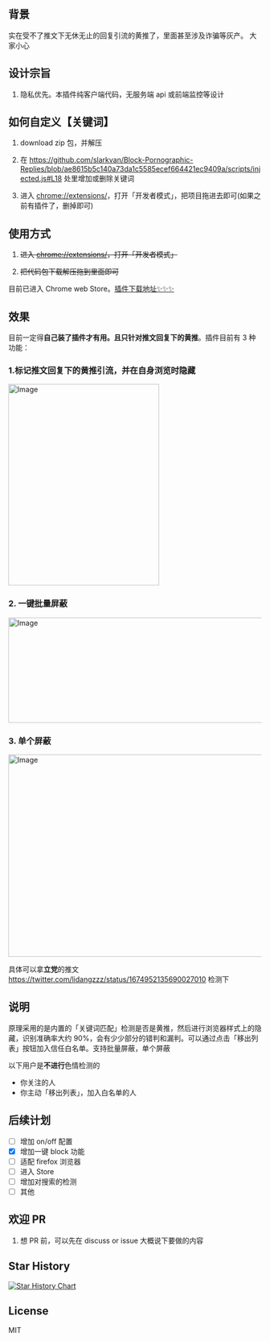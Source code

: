 ## 背景

实在受不了推文下无休无止的回复引流的黄推了，里面甚至涉及诈骗等灰产。 大家小心

## 设计宗旨

1. 隐私优先。本插件纯客户端代码，无服务端 api 或前端监控等设计

## 如何自定义【关键词】

1. download zip 包，并解压

2. 在 https://github.com/slarkvan/Block-Pornographic-Replies/blob/ae8615b5c140a73da1c5585ecef664421ec9409a/scripts/injected.js#L18 处里增加或删除关键词

3. 进入 [chrome://extensions/](chrome://extensions/)，打开「开发者模式」，把项目拖进去即可(如果之前有插件了，删掉即可)

## 使用方式

1. ~~进入 [chrome://extensions/](chrome://extensions/)，打开「开发者模式」~~

2. ~~把代码包下载解压拖到里面即可~~

目前已进入 Chrome web Store。[插件下载地址✨✨✨](https://chrome.google.com/webstore/detail/block-pornographic-replie/cdmilcmdgajfnplkcpgdckdgjadkgkhn)

## 效果

目前一定得**自己装了插件才有用。且只针对推文回复下的黄推**。插件目前有 3 种功能：

### 1.标记推文回复下的黄推引流，并在自身浏览时隐藏

<img src="./misc/demo.png" alt="Image" width="300" height="400">

### 2. 一键批量屏蔽

<img src="./misc/how-to-block.png" alt="Image" width="600" height="209">

### 3. 单个屏蔽

<img src="./misc/product-demo.png" alt="Image" width="600" height="402">

具体可以拿**立党**的推文 <https://twitter.com/lidangzzz/status/1674952135690027010> 检测下

## 说明

原理采用的是内置的「关键词匹配」检测是否是黄推，然后进行浏览器样式上的隐藏，识别准确率大约 90%，会有少少部分的错判和漏判。可以通过点击「移出列表」按钮加入信任白名单。支持批量屏蔽，单个屏蔽

以下用户是**不进行**色情检测的

- 你关注的人
- 你主动「移出列表」，加入白名单的人  

## 后续计划

- [ ] 增加 on/off 配置
- [x] 增加一键 block 功能
- [ ] 适配 firefox 浏览器
- [ ] 进入 Store
- [ ] 增加对搜索的检测
- [ ] 其他

## 欢迎 PR

1. 想 PR 前，可以先在 discuss or issue 大概说下要做的内容

## Star History

[![Star History Chart](https://api.star-history.com/svg?repos=slarkvan/Block-Pornographic-Replies&type=Date)](https://star-history.com/#slarkvan/Block-Pornographic-Replies&Date)

## License

MIT
